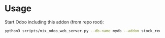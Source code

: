 # Usage

Start Odoo including this addon (from repo root):

```bash
python3 scripts/nix_odoo_web_server.py --db-name mydb --addon stock_request_picking_type
```
